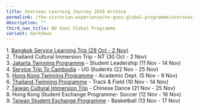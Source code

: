 ```yaml
---
title: Overseas Learning Journey 2018 Archive
permalink: /the-vistarian-experience/nv-goes-global-programme/overseas-learning-journey-2018-archive/
description: ""
third_nav_title: NV Goes Global Programme
variant: markdown
---
```

1. [Bangkok Service Learning Trip (29 Oct - 2 Nov)](https://nv-via.tumblr.com/)  
2. Thailand Cultural Immersion Trip - NT (30 Oct - 2 Nov)  
3. [Jakarta Twinning Programme](http://nvjakarta2018.tumblr.com/) - Student Leadership (11 Nov - 14 Nov)  
4. [Service Trip To Cambodia](http://nvcombinedugtrip.tumblr.com/) - UG Students (22 Nov - 25 Nov)  
5. [Hong Kong Twinning Programme](https://nvhktrip.wordpress.com/) - Academic Dept. (5 Nov - 9 Nov)  
6. [Thailand Twinning Programme](https://nvathletics.tumblr.com/) - Track & Field (10 Nov - 14 Nov)  
7. [Taiwan Cultural Immersion Trip](https://nvchinesedanceimmersionprogrammetotaiwan2018.wordpress.com/) - Chinese Dance (21 Nov - 25 Nov)  
8. Hong Kong Student Exchange Programme- Soccer (12 Nov - 16 Nov)  
9. [Taiwan Student Exchange Programme](https://nvtaiwanbasketball2018.home.blog/) - Basketball (13 Nov - 17 Nov)